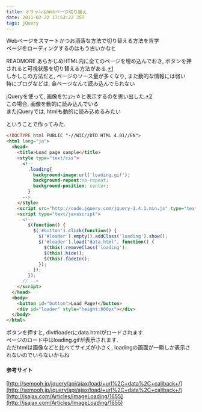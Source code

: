 ```yaml
---
title: オサャレなWebページ切り替え
date: 2011-02-22 17:53:22 JST
tags: jQuery
---
```


Webページをスマートかつお洒落な方法で切り替える方法を哲学  
ページをローディングするのはもう古いかなと

READMORE
あらかじめHTML内に全てのページを埋め込んでおき, ボタンを押されると可視状態を切り替える方法がある.[*1](#f1)  
しかしこの方法だと, ページのソース量が多くなり, また動的な情報には弱い  
特にブログなどは, 全ページなんて読み込んでられない

  
jQueryを使って, 画像をｳﾆｮﾝｯ☆と表示するのを思い出した.[*2](#f2)  
この場合, 画像を動的に読み込んでいる  
またjQueryでは, htmlも動的に読み込めるみたい

  
ということで作ってみた.

```html
<!DOCTYPE html PUBLIC "-//W3C//DTD HTML 4.01//EN">
<html lang="ja">
  <head>
    <title>Load page sample</title>
    <style type="text/css">
      <!--
        .loading{
          background-image:url('loading.gif');
          background-repeat:no-repeat;
          background-position: center;
        }
      -->
    </style>
    <script src="http://code.jquery.com/jquery-1.4.1.min.js" type="text/javascript"></script>
    <script type="text/javascript">
      <!--
        $(function() {
          $('#button').click(function() {
            $('#loader').empty().addClass('loading').show();
            $('#loader').load("data.html", function() {
              $(this).removeClass('loading');
              $(this).hide();
              $(this).fadeIn();
            });
          });
        });
      // -->
    </script>
  </head>
  <body>
    <button id="button">Load Page!</button>
    <div id="loader" style="height:800px"></div>
  </body>
</html>
```

ボタンを押すと, div#loaderにdata.htmlがロードされます.  
ページのロード中はloading.gifが表示されます.  
ただhtmlは画像などと比べてサイズが小さく, loadingの画面が一瞬しか表示されないのでいらないかもね

#### 参考サイト

[http://semooh.jp/jquery/api/ajax/load/+url%2C+data%2C+callback+/](http://semooh.jp/jquery/api/ajax/load/+url%2C+data%2C+callback+/)  
[http://jsajax.com/Articles/ImageLoading/1655](http://jsajax.com/Articles/ImageLoading/1655)

